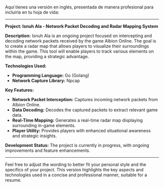 Aquí tienes una versión en inglés, presentada de manera profesional para incluirla en tu hoja de vida:

---

**Project: Isnuh Ala - Network Packet Decoding and Radar Mapping System**

**Description:**
Isnuh Ala is an ongoing project focused on intercepting and decoding network packets received by the game Albion Online. The goal is to create a radar map that allows players to visualize their surroundings within the game. This tool will enable players to track various elements on the map, providing a strategic advantage.

**Technologies Used:**
- **Programming Language:** Go (Golang)
- **Network Capture Library:** Npcap

**Key Features:**
- **Network Packet Interception:** Captures incoming network packets from Albion Online.
- **Data Decoding:** Decodes the captured packets to extract relevant game data.
- **Real-Time Mapping:** Generates a real-time radar map displaying surrounding in-game elements.
- **Player Utility:** Provides players with enhanced situational awareness and strategic insights.

**Development Status:**
The project is currently in progress, with ongoing improvements and feature enhancements.

---

Feel free to adjust the wording to better fit your personal style and the specifics of your project. This version highlights the key aspects and technologies used in a concise and professional manner, suitable for a resume.
